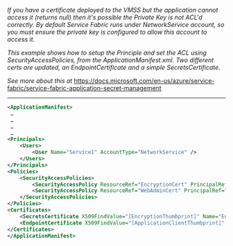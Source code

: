 *If you have a certificate deployed to the VMSS but the application cannot access it (returns null) then it's possible the Private Key is not ACL'd correctly.  By default Service Fabric runs under NetworkService account, so you must ensure the private key is configured to allow this account to access it.*

*This example shows how to setup the Principle and set the ACL using SecurityAccessPolicies, from the ApplicationManifest.xml.  Two different certs are updated, an EndpointCertificate and a simple SecretsCertificate.*

*See more about this at* https://docs.microsoft.com/en-us/azure/service-fabric/service-fabric-application-secret-management

---

```xml
<ApplicationManifest>
 …
 …
 …
 …
<Principals>
	<Users>
		<User Name="Service1" AccountType="NetworkService" />
	</Users>
</Principals>
<Policies>
	<SecurityAccessPolicies>
		<SecurityAccessPolicy ResourceRef="EncryptionCert" PrincipalRef="Service1" ResourceType="Certificate" />
		<SecurityAccessPolicy ResourceRef="WebAdminCert" PrincipalRef="Service1" ResourceType="Certificate" />
	</SecurityAccessPolicies>
</Policies>
<Certificates>
	<SecretsCertificate X509FindValue="[EncryptionThumbprint]" Name="EncryptionCert" />
	<EndpointCertificate X509FindValue="[ApplicationClientThumbprint]" Name="WebAdminCert" />
</Certificates>
</ApplicationManifest>
```
